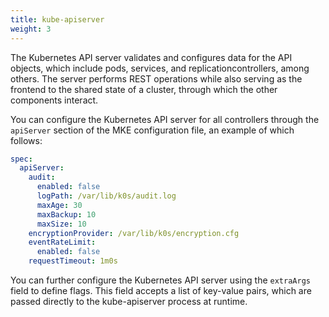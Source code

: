 ```yaml
---
title: kube-apiserver
weight: 3
---
```


The Kubernetes API server validates and configures data for the API objects,
which include pods, services, and replicationcontrollers, among others. The
server performs REST operations while also serving as the frontend to the
shared state of a cluster, through which the other components interact.

You can configure the Kubernetes API server for all controllers through the
`apiServer` section of the MKE configuration file, an example of which follows:

```yaml
spec:
  apiServer:
    audit:
      enabled: false
      logPath: /var/lib/k0s/audit.log
      maxAge: 30
      maxBackup: 10
      maxSize: 10
    encryptionProvider: /var/lib/k0s/encryption.cfg
    eventRateLimit:
      enabled: false
    requestTimeout: 1m0s
```

You can further configure the Kubernetes API server using the `extraArgs` field to
define flags. This field accepts a list of key-value pairs, which are passed
directly to the kube-apiserver process at runtime.
